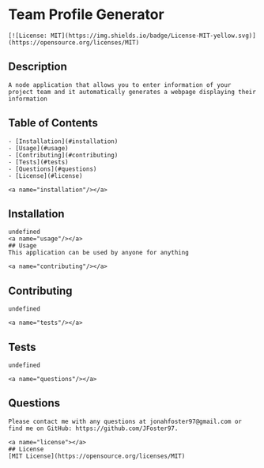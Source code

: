 # Team Profile Generator
    [![License: MIT](https://img.shields.io/badge/License-MIT-yellow.svg)](https://opensource.org/licenses/MIT)

## Description
    A node application that allows you to enter information of your project team and it automatically generates a webpage displaying their information

## Table of Contents
    - [Installation](#installation)
    - [Usage](#usage)
    - [Contributing](#contributing)
    - [Tests](#tests)
    - [Questions](#questions)
    - [License](#license)

    <a name="installation"/></a>
## Installation
    undefined
    <a name="usage"/></a>
    ## Usage
    This application can be used by anyone for anything
    
    <a name="contributing"/></a>
## Contributing
    undefined
    
    <a name="tests"/></a>
## Tests
    undefined
    
    <a name="questions"/></a>
## Questions
    Please contact me with any questions at jonahfoster97@gmail.com or find me on GitHub: https://github.com/JFoster97.
    
    <a name="license"></a>
    ## License
    [MIT License](https://opensource.org/licenses/MIT)
